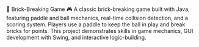 🧱 Brick-Breaking Game 🎮
A classic brick-breaking game built with Java, featuring paddle and ball mechanics, real-time collision detection, and a scoring system. Players use a paddle to keep the ball in play and break bricks for points. This project demonstrates skills in game mechanics, GUI development with Swing, and interactive logic-building.
